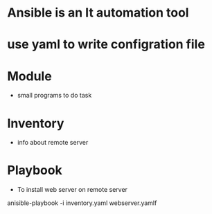 # Ansible is an It automation tool

# use yaml to write configration file

# Module

- small programs to do task

# Inventory

- info about remote server

# Playbook

- To install web server on remote server

anisible-playbook -i inventory.yaml webserver.yamlf
